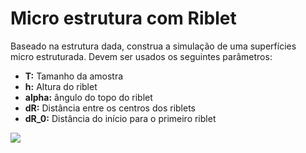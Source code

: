 <h1>Micro estrutura com Riblet</h1>

<p>Baseado na estrutura dada, construa a simulação de uma superfícies<br>
micro estruturada. Devem ser usados os seguintes parâmetros:</p>

<ul>
	<li><b>T:</b> Tamanho da amostra</li>
	<li><b>h:</b> Altura do riblet</li>
	<li><b>alpha:</b> ângulo do topo do riblet</li>
	<li><b>dR:</b> Distância entre os centros dos riblets</li>
	<li><b>dR_0:</b> Distância do início para o primeiro riblet</li>
</ul>

<img src="img/micro-estrutura.PNG">
	
